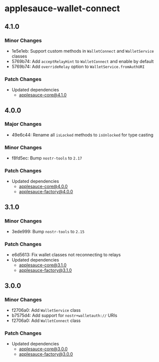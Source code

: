 # applesauce-wallet-connect

## 4.1.0

### Minor Changes

- 1e5e1eb: Support custom methods in `WalletConnect` and `WalletService` classes
- 5769b74: Add `acceptRelayHint` to `WalletConnect` and enable by default
- 5769b74: Add `overrideRelay` option to `WalletService.fromAuthURI`

### Patch Changes

- Updated dependencies
  - applesauce-core@4.1.0

## 4.0.0

### Major Changes

- 49e6c44: Rename all `isLocked` methods to `isUnlocked` for type casting

### Minor Changes

- f8fd5ec: Bump `nostr-tools` to `2.17`

### Patch Changes

- Updated dependencies
  - applesauce-core@4.0.0
  - applesauce-factory@4.0.0

## 3.1.0

### Minor Changes

- 3ede999: Bump `nostr-tools` to `2.15`

### Patch Changes

- e6d5613: Fix wallet classes not reconnecting to relays
- Updated dependencies
  - applesauce-core@3.1.0
  - applesauce-factory@3.1.0

## 3.0.0

### Minor Changes

- f2706a0: Add `WalletService` class
- b7575d4: Add support for `nostr+walletauth://` URIs
- f2706a0: Add `WalletConnect` class

### Patch Changes

- Updated dependencies
  - applesauce-core@3.0.0
  - applesauce-factory@3.0.0
